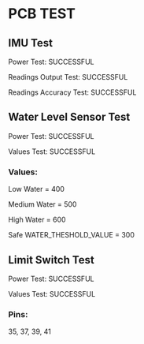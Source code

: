 # PCB TEST

## IMU Test

Power Test: SUCCESSFUL

Readings Output Test: SUCCESSFUL

Readings Accuracy Test: SUCCESSFUL

## Water Level Sensor Test

Power Test: SUCCESSFUL

Values Test: SUCCESSFUL

### Values:

Low Water = 400

Medium Water = 500

High Water = 600

Safe WATER_THESHOLD_VALUE = 300

## Limit Switch Test

Power Test: SUCCESSFUL

Values Test: SUCCESSFUL

### Pins:

35, 37, 39, 41
